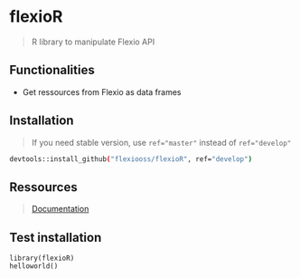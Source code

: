 # flexioR  
> R library to manipulate Flexio API

## Functionalities  
* Get ressources from Flexio as data frames



## Installation  
> If you need stable version, use ``ref="master"`` instead of ``ref="develop"``
```bash
devtools::install_github("flexiooss/flexioR", ref="develop")
```
## Ressources  
> [Documentation](https://rawgit.com/flexiooss/flexioR/master/docs/index.html)

## Test installation  
```
library(flexioR)  
helloworld()
```
